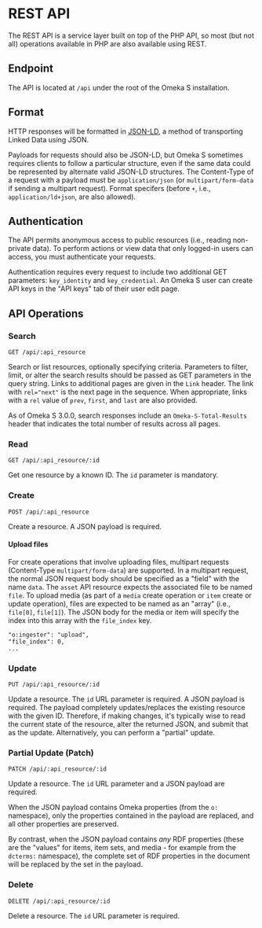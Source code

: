 # REST API

The REST API is a service layer built on top of the PHP API, so most (but not all)
operations available in PHP are also available using REST.

## Endpoint

The API is located at `/api` under the root of the Omeka S installation.

## Format

HTTP responses will be formatted in [JSON-LD](http://json-ld.org/), a method of
transporting Linked Data using JSON.

Payloads for requests should also be JSON-LD, but Omeka S sometimes requires clients
to follow a particular structure, even if the same data could be represented by
alternate valid JSON-LD structures. The Content-Type of a request with a payload
must be `application/json` (or `multipart/form-data` if sending a multipart request).
Format specifers (before `+`, i.e., `application/ld+json`, are also allowed).

## Authentication

The API permits anonymous access to public resources (i.e., reading non-private
data). To perform actions or view data that only logged-in users can access, you
must authenticate your requests.

Authentication requires every request to include two additional GET parameters:
`key_identity` and `key_credential`. An Omeka S user can create API keys in the
"API keys" tab of their user edit page.

## API Operations

### Search

```http
GET /api/:api_resource
```

Search or list resources, optionally specifying criteria. Parameters to filter,
limit, or alter the search results should be passed as GET parameters in the query
string. Links to additional pages are given in the `Link` header. The link with
`rel="next"` is the next page in the sequence. When appropriate, links with a `rel`
value of `prev`, `first`, and `last` are also provided.

As of Omeka S 3.0.0, search responses include an `Omeka-S-Total-Results` header
that indicates the total number of results across all pages.

### Read

```http
GET /api/:api_resource/:id
```

Get one resource by a known ID. The `id` parameter is mandatory.

### Create

```http
POST /api/:api_resource
```

Create a resource. A JSON payload is required.

#### Upload files

For create operations that involve uploading files, multipart requests (Content-Type
`multipart/form-data`) are supported. In a multipart request, the normal JSON request
body should be specified as a "field" with the name `data`. The `asset` API resource
expects the associated file to be named `file`. To upload media (as part of a `media`
create operation or `item` create or update operation), files are expected to be
named as an "array" (i.e., `file[0]`, `file[1]`). The JSON body for the media or
item will specify the index into this array with the `file_index` key.

```
"o:ingester": "upload",
"file_index": 0,
...
```
### Update

```http
PUT /api/:api_resource/:id
```

Update a resource. The `id` URL parameter is required. A JSON payload is required.
The payload completely updates/replaces the existing resource with the given ID.
Therefore, if making changes, it's typically wise to read the current state of the
resource, alter the returned JSON, and submit that as the update. Alternatively,
you can perform a "partial" update.

### Partial Update (Patch)

```http
PATCH /api/:api_resource/:id
```

Update a resource. The `id` URL parameter and a JSON payload are required.

When the JSON payload contains Omeka properties (from the `o:` namespace),
only the properties contained in the payload are replaced, and all other
properties are preserved.

By contrast, when the JSON payload contains _any_ RDF properties (these are
the "values" for items, item sets, and media - for example from the `dcterms:`
namespace), the complete set of RDF properties in the document will be replaced
by the set in the payload.

### Delete

```http
DELETE /api/:api_resource/:id
```

Delete a resource. The `id` URL parameter is required.

